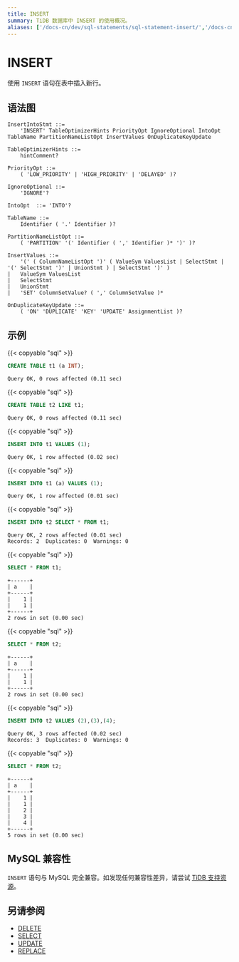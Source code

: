 ```yaml
---
title: INSERT
summary: TiDB 数据库中 INSERT 的使用概况。
aliases: ['/docs-cn/dev/sql-statements/sql-statement-insert/','/docs-cn/dev/reference/sql/statements/insert/']
---
```


# INSERT

使用 `INSERT` 语句在表中插入新行。

## 语法图

```ebnf+diagram
InsertIntoStmt ::=
    'INSERT' TableOptimizerHints PriorityOpt IgnoreOptional IntoOpt TableName PartitionNameListOpt InsertValues OnDuplicateKeyUpdate

TableOptimizerHints ::=
    hintComment?

PriorityOpt ::=
    ( 'LOW_PRIORITY' | 'HIGH_PRIORITY' | 'DELAYED' )?

IgnoreOptional ::=
    'IGNORE'?

IntoOpt  ::= 'INTO'?

TableName ::=
    Identifier ( '.' Identifier )?

PartitionNameListOpt ::=
    ( 'PARTITION' '(' Identifier ( ',' Identifier )* ')' )?

InsertValues ::=
    '(' ( ColumnNameListOpt ')' ( ValueSym ValuesList | SelectStmt | '(' SelectStmt ')' | UnionStmt ) | SelectStmt ')' )
|   ValueSym ValuesList
|   SelectStmt
|   UnionStmt
|   'SET' ColumnSetValue? ( ',' ColumnSetValue )*

OnDuplicateKeyUpdate ::=
    ( 'ON' 'DUPLICATE' 'KEY' 'UPDATE' AssignmentList )?
```

## 示例

{{< copyable "sql" >}}

```sql
CREATE TABLE t1 (a INT);
```

```
Query OK, 0 rows affected (0.11 sec)
```

{{< copyable "sql" >}}

```sql
CREATE TABLE t2 LIKE t1;
```

```
Query OK, 0 rows affected (0.11 sec)
```

{{< copyable "sql" >}}

```sql
INSERT INTO t1 VALUES (1);
```

```
Query OK, 1 row affected (0.02 sec)
```

{{< copyable "sql" >}}

```sql
INSERT INTO t1 (a) VALUES (1);
```

```
Query OK, 1 row affected (0.01 sec)
```

{{< copyable "sql" >}}

```sql
INSERT INTO t2 SELECT * FROM t1;
```

```
Query OK, 2 rows affected (0.01 sec)
Records: 2  Duplicates: 0  Warnings: 0
```

{{< copyable "sql" >}}

```sql
SELECT * FROM t1;
```

```
+------+
| a    |
+------+
|    1 |
|    1 |
+------+
2 rows in set (0.00 sec)
```

{{< copyable "sql" >}}

```sql
SELECT * FROM t2;
```

```
+------+
| a    |
+------+
|    1 |
|    1 |
+------+
2 rows in set (0.00 sec)
```

{{< copyable "sql" >}}

```sql
INSERT INTO t2 VALUES (2),(3),(4);
```

```
Query OK, 3 rows affected (0.02 sec)
Records: 3  Duplicates: 0  Warnings: 0
```

{{< copyable "sql" >}}

```sql
SELECT * FROM t2;
```

```
+------+
| a    |
+------+
|    1 |
|    1 |
|    2 |
|    3 |
|    4 |
+------+
5 rows in set (0.00 sec)
```

## MySQL 兼容性

`INSERT` 语句与 MySQL 完全兼容。如发现任何兼容性差异，请尝试 [TiDB 支持资源](/support.md)。

## 另请参阅

* [DELETE](/sql-statements/sql-statement-delete.md)
* [SELECT](/sql-statements/sql-statement-select.md)
* [UPDATE](/sql-statements/sql-statement-update.md)
* [REPLACE](/sql-statements/sql-statement-replace.md)
